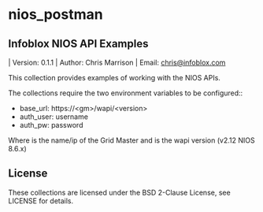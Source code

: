 # nios_postman
## Infoblox NIOS API Examples

| Version: 0.1.1
| Author: Chris Marrison
| Email: chris@infoblox.com

This collection provides examples of working with the NIOS APIs.

The collections require the two environment variables to be configured::

  - base_url: https://\<gm\>/wapi/\<version\>
  - auth_user:  username
  - auth_pw: password

Where <gm> is the name/ip of the Grid Master and <version> is the wapi version (v2.12 NIOS 8.6.x)

## License

These collections are licensed under the BSD 2-Clause License, see LICENSE for details.
